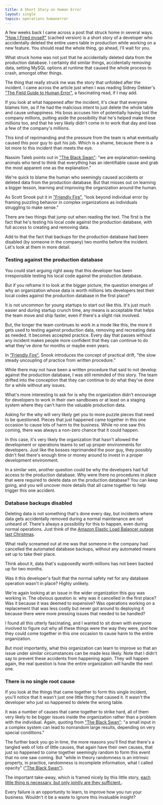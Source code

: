 ```yaml
---
title: A Short Story on Human Error
layout: single
topics: operations humanerror
---
```

A few weeks back I came across a post that struck home in several ways. ["How I
Fired myself"](https://web.archive.org/web/20130302005214/http://edu.mkrecny.com/thoughts/how-i-fired-myself) (cached version) is a short
story of a developer who accidentally deleted the entire users table in
production while working on a new feature. You should read the whole thing, go
ahead, I'll wait for you.

What struck home was not just that he accidentally deleted data from the
production database. I certainly did similar things, accidentally removing data,
setting MySQL options at runtime that caused the whole process to crash, amongst
other things.

The thing that really struck me was the story that unfolded after the incident.
I came across the article just when I was reading Sidney Dekker's ["The Field
Guide to Human Error"](http://amzn.to/19IxbP4), a fascinating read, if I may
add.

If you look at what happened after the incident, it's clear that everyone blames
him, as if he had the malicious intent to just delete the whole table and cause
unhappiness. His boss accuses him of potentially having lost the company millions,
putting aside the possibility that he's helped make these millions too, and that
he very likely didn't come in to work that day and lose a few of the company's
millions.

This kind of reprimanding and the pressure from the team is what eventually
caused this poor guy to quit his job. Which is a shame, because there is a lot
more to this incident than meets the eye.

Nassim Taleb points out in ["The Black Swan"](http://amzn.to/19CvJvW): "we are
explanation-seeking animals who tend to think that everything has an
identifiable cause and grab the most apparent one as the explanation."

We're quick to blame the human who seemingly caused accidents or deleted data from
the production database. But that misses out on learning a bigger lesson,
learning and improving the organization around the human.

As Scott Snook put it in ["Friendly Fire"](http://amzn.to/15bQMAj), "look beyond
individual error by framing puzzling behavior in complex organizations as
individuals struggling to make sense."

There are two things that jump out when reading the text. The first is the fact
that he's testing his local code against the production database, with full
access to creating and removing data.

Add to that the fact that backups for the production database had been disabled
(by someone in the company) two months before the incident. Let's look at them
in more detail.

### Testing against the production database

You could start arguing right away that this developer has been irresponsible
testing his local code against the production database.

But if you reframe it to look at the bigger picture, the question emerges of why
an organization whose data is worth millions lets developers test their local
codes against the production database in the first place?

It is not uncommon for young startups to start out like this. It's just much
easier and during startup crunch time, any means is acceptable that helps the
team move and ship faster, even if there's a slight risk involved.

But, the longer the team continues to work in a mode like this, the more it gets
used to testing against production data, removing and recreating data as needed.
It becomes accepted practice. Every day that passes without any incident makes
people more confident that they can continue to do what they've done for months
or maybe even years.

In ["Friendly Fire"](http://amzn.to/15bQMAj), Snook introduces the concept of
practical drift, "the slow steady uncoupling of practice from written
procedure."

While there may not have been a written procedure that said to not develop
against the production database, I was still reminded of this story. The team
drifted into the conception that they can continue to do what they've done for a
while without any issues.

What's more interesting to ask for is why the organization didn't encourage for
developers to work in their own sandboxes or at least on a staging system where
they can't harm the valuable production data.

Asking for the why will very likely get you to more puzzle pieces that need to
be questioned. Pieces that just happened came together in this one occasion to
cause lots of harm to the business. While no one saw this coming, there was
always a non-zero chance that it could happen.

In this case, it's very likely the organization that hasn't allowed the
development or operations teams to set up proper environments for developers.
Just like the bosses reprimanded the poor guy, they possibly didn't feel there's
enough time or money around to invest in a proper development environment.

In a similar vein, another question could be why the developers had full access
to the production database. Why were there no procedures in place that were
required to delete data on the production database? You can keep going, and you
will uncover more details that all came together to help trigger this one
accident.

### Database backups disabled

Deleting data is not something that's done every day, but incidents where data
gets accidentally removed during a normal maintenance are not unheard of.
There's always a possibility for this to happen, even during normal operations.
Just think of the [Amazon Elastic Load Balancer outage last
Christmas](https://aws.amazon.com/message/680587/).

What really screamed out at me was that someone in the company had cancelled the
automated database backups, without any automated means set up to take their
place.

Think about it, data that's supposedly worth millions has not been backed up for
two months.

Was it this developer's fault that the normal safety net for any database
operation wasn't in place? Highly unlikely.

We're again looking at an issue in the wider organization this guy was working
in. The obvious question is: why was it cancelled in the first place? Was it
because it was deemed to expensive? Was operations working on a replacement that
was less costly but never got around to deploying it because there were more
pressing issues that needed to be handled?

I found all this utterly fascinating, and I wanted to sit down with everyone
involved to figure out why all these things were the way they were, and how they
could come together in this one occasion to cause harm to the entire
organization.

But most importantly, what this organization can learn to improve so that an
issue under similar circumstances can be made less likely. Note that I didn't
say to prevent these accidents from happening again. They will happen again, the
real question is how the entire organization will handle the next one.

### There is no single root cause

If you look at the things that came together to form this single incident,
you'll notice that it wasn't just one little thing that caused it. It wasn't the
developer who just so happened to delete the wrong table.

It was a number of causes that came together to strike hard, all of them very
likely to be bigger issues inside the organization rather than a problem with
the individual. Again, quoting from ["The Black Swan"](http://amzn.to/19CvJvW):
"a small input in a complex system can lead to nonrandom large results,
depending on very special conditions."

The further back you go in time, the more reasons you'll find that there's a
tangled web of lots of little causes, that again have their own causes, that
just so happened to come together seemingly random to form this event that no
one saw coming. But "while in theory randomness is an intrinsic property, in
practice, randomness is incomplete information, what I called opacity" (["The
Black Swan"](http://amzn.to/19CvJvW)).

The important take-away, which is framed nicely by this little story, [each
little thing is necessary, but only jointly are they
sufficient.](http://www.kitchensoap.com/2012/02/10/each-necessary-but-only-jointly-sufficient/).

Every failure is an opportunity to learn, to improve how you run your business.
Wouldn't it be a waste to ignore this invaluable insight?
